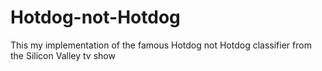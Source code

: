 # Hotdog-not-Hotdog
This my implementation of the famous Hotdog not Hotdog classifier from the Silicon Valley tv show
